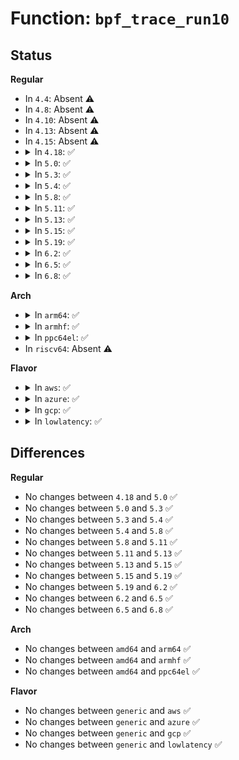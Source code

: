 # Function: <code>bpf_trace_run10</code>

## Status
<b>Regular</b>
<ul>
<li>
In <code>4.4</code>: Absent ⚠️
</li>
<li>
In <code>4.8</code>: Absent ⚠️
</li>
<li>
In <code>4.10</code>: Absent ⚠️
</li>
<li>
In <code>4.13</code>: Absent ⚠️
</li>
<li>
In <code>4.15</code>: Absent ⚠️
</li>
<li>
<details>
<summary>In <code>4.18</code>: ✅</summary>

```c
void bpf_trace_run10(struct bpf_prog *prog, u64 arg0, u64 arg1, u64 arg2, u64 arg3, u64 arg4, u64 arg5, u64 arg6, u64 arg7, u64 arg8, u64 arg9);
```

**Collision:** Unique Global

**Inline:** No

**Transformation:** False

**Instances:**

```
In kernel/trace/bpf_trace.c (ffffffff811a4af0)
Location: kernel/trace/bpf_trace.c:1142
Inline: False
Direct callers:
  - drivers/thermal/power_allocator.c:__bpf_trace_thermal_power_allocator
```
**Symbols:**

```
ffffffff811a4af0-ffffffff811a4b6a: bpf_trace_run10 (STB_GLOBAL)
```
</details>
</li>
<li>
<details>
<summary>In <code>5.0</code>: ✅</summary>

```c
void bpf_trace_run10(struct bpf_prog *prog, u64 arg0, u64 arg1, u64 arg2, u64 arg3, u64 arg4, u64 arg5, u64 arg6, u64 arg7, u64 arg8, u64 arg9);
```

**Collision:** Unique Global

**Inline:** No

**Transformation:** False

**Instances:**

```
In kernel/trace/bpf_trace.c (ffffffff811b2bc0)
Location: kernel/trace/bpf_trace.c:1187
Inline: False
Direct callers:
  - drivers/thermal/power_allocator.c:__bpf_trace_thermal_power_allocator
```
**Symbols:**

```
ffffffff811b2bc0-ffffffff811b2c3a: bpf_trace_run10 (STB_GLOBAL)
```
</details>
</li>
<li>
<details>
<summary>In <code>5.3</code>: ✅</summary>

```c
void bpf_trace_run10(struct bpf_prog *prog, u64 arg0, u64 arg1, u64 arg2, u64 arg3, u64 arg4, u64 arg5, u64 arg6, u64 arg7, u64 arg8, u64 arg9);
```

**Collision:** Unique Global

**Inline:** No

**Transformation:** False

**Instances:**

```
In kernel/trace/bpf_trace.c (ffffffff811c17e0)
Location: kernel/trace/bpf_trace.c:1356
Inline: False
Direct callers:
  - drivers/thermal/power_allocator.c:__bpf_trace_thermal_power_allocator
```
**Symbols:**

```
ffffffff811c17e0-ffffffff811c18aa: bpf_trace_run10 (STB_GLOBAL)
```
</details>
</li>
<li>
<details>
<summary>In <code>5.4</code>: ✅</summary>

```c
void bpf_trace_run10(struct bpf_prog *prog, u64 arg0, u64 arg1, u64 arg2, u64 arg3, u64 arg4, u64 arg5, u64 arg6, u64 arg7, u64 arg8, u64 arg9);
```

**Collision:** Unique Global

**Inline:** No

**Transformation:** False

**Instances:**

```
In kernel/trace/bpf_trace.c (ffffffff811ccf90)
Location: kernel/trace/bpf_trace.c:1380
Inline: False
Direct callers:
  - drivers/thermal/power_allocator.c:__bpf_trace_thermal_power_allocator
```
**Symbols:**

```
ffffffff811ccf90-ffffffff811cd05a: bpf_trace_run10 (STB_GLOBAL)
```
</details>
</li>
<li>
<details>
<summary>In <code>5.8</code>: ✅</summary>

```c
void bpf_trace_run10(struct bpf_prog *prog, u64 arg0, u64 arg1, u64 arg2, u64 arg3, u64 arg4, u64 arg5, u64 arg6, u64 arg7, u64 arg8, u64 arg9);
```

**Collision:** Unique Global

**Inline:** No

**Transformation:** False

**Instances:**

```
In kernel/trace/bpf_trace.c (ffffffff811e8920)
Location: kernel/trace/bpf_trace.c:1874
Inline: False
Direct callers:
  - drivers/thermal/gov_power_allocator.c:__bpf_trace_thermal_power_allocator
```
**Symbols:**

```
ffffffff811e8920-ffffffff811e89ea: bpf_trace_run10 (STB_GLOBAL)
```
</details>
</li>
<li>
<details>
<summary>In <code>5.11</code>: ✅</summary>

```c
void bpf_trace_run10(struct bpf_prog *prog, u64 arg0, u64 arg1, u64 arg2, u64 arg3, u64 arg4, u64 arg5, u64 arg6, u64 arg7, u64 arg8, u64 arg9);
```

**Collision:** Unique Global

**Inline:** No

**Transformation:** False

**Instances:**

```
In kernel/trace/bpf_trace.c (ffffffff811e7eb0)
Location: kernel/trace/bpf_trace.c:2130
Inline: False
Direct callers:
  - drivers/thermal/gov_power_allocator.c:__bpf_trace_thermal_power_allocator
```
**Symbols:**

```
ffffffff811e7eb0-ffffffff811e7f7f: bpf_trace_run10 (STB_GLOBAL)
```
</details>
</li>
<li>
<details>
<summary>In <code>5.13</code>: ✅</summary>

```c
void bpf_trace_run10(struct bpf_prog *prog, u64 arg0, u64 arg1, u64 arg2, u64 arg3, u64 arg4, u64 arg5, u64 arg6, u64 arg7, u64 arg8, u64 arg9);
```

**Collision:** Unique Global

**Inline:** No

**Transformation:** False

**Instances:**

```
In kernel/trace/bpf_trace.c (ffffffff811e8cc0)
Location: kernel/trace/bpf_trace.c:1826
Inline: False
Direct callers:
  - drivers/thermal/gov_power_allocator.c:__bpf_trace_thermal_power_allocator
```
**Symbols:**

```
ffffffff811e8cc0-ffffffff811e8d88: bpf_trace_run10 (STB_GLOBAL)
```
</details>
</li>
<li>
<details>
<summary>In <code>5.15</code>: ✅</summary>

```c
void bpf_trace_run10(struct bpf_prog *prog, u64 arg0, u64 arg1, u64 arg2, u64 arg3, u64 arg4, u64 arg5, u64 arg6, u64 arg7, u64 arg8, u64 arg9);
```

**Collision:** Unique Global

**Inline:** No

**Transformation:** False

**Instances:**

```
In kernel/trace/bpf_trace.c (ffffffff81219930)
Location: kernel/trace/bpf_trace.c:1910
Inline: False
Direct callers:
  - drivers/thermal/gov_power_allocator.c:__bpf_trace_thermal_power_allocator
```
**Symbols:**

```
ffffffff81219930-ffffffff812199f4: bpf_trace_run10 (STB_GLOBAL)
```
</details>
</li>
<li>
<details>
<summary>In <code>5.19</code>: ✅</summary>

```c
void bpf_trace_run10(struct bpf_prog *prog, u64 arg0, u64 arg1, u64 arg2, u64 arg3, u64 arg4, u64 arg5, u64 arg6, u64 arg7, u64 arg8, u64 arg9);
```

**Collision:** Unique Global

**Inline:** No

**Transformation:** False

**Instances:**

```
In kernel/trace/bpf_trace.c (ffffffff812578e0)
Location: kernel/trace/bpf_trace.c:2091
Inline: False
Direct callers:
  - mm/percpu.c:__bpf_trace_percpu_alloc_percpu
  - drivers/thermal/gov_power_allocator.c:__bpf_trace_thermal_power_allocator
  - drivers/cpufreq/amd-pstate-trace.c:__bpf_trace_amd_pstate_perf
```
**Symbols:**

```
ffffffff812578e0-ffffffff812579bd: bpf_trace_run10 (STB_GLOBAL)
```
</details>
</li>
<li>
<details>
<summary>In <code>6.2</code>: ✅</summary>

```c
void bpf_trace_run10(struct bpf_prog *prog, u64 arg0, u64 arg1, u64 arg2, u64 arg3, u64 arg4, u64 arg5, u64 arg6, u64 arg7, u64 arg8, u64 arg9);
```

**Collision:** Unique Global

**Inline:** No

**Transformation:** False

**Instances:**

```
In kernel/trace/bpf_trace.c (ffffffff812a7ac0)
Location: kernel/trace/bpf_trace.c:2314
Inline: False
Direct callers:
  - mm/percpu.c:__bpf_trace_percpu_alloc_percpu
  - drivers/thermal/gov_power_allocator.c:__bpf_trace_thermal_power_allocator
  - drivers/cpufreq/amd-pstate-trace.c:__bpf_trace_amd_pstate_perf
```
**Symbols:**

```
ffffffff812a7ac0-ffffffff812a7bc6: bpf_trace_run10 (STB_GLOBAL)
```
</details>
</li>
<li>
<details>
<summary>In <code>6.5</code>: ✅</summary>

```c
void bpf_trace_run10(struct bpf_prog *prog, u64 arg0, u64 arg1, u64 arg2, u64 arg3, u64 arg4, u64 arg5, u64 arg6, u64 arg7, u64 arg8, u64 arg9);
```

**Collision:** Unique Global

**Inline:** No

**Transformation:** False

**Instances:**

```
In kernel/trace/bpf_trace.c (ffffffff812c9d50)
Location: kernel/trace/bpf_trace.c:2323
Inline: False
Direct callers:
  - mm/percpu.c:__bpf_trace_percpu_alloc_percpu
  - drivers/thermal/gov_power_allocator.c:__bpf_trace_thermal_power_allocator
  - drivers/cpufreq/amd-pstate-trace.c:__bpf_trace_amd_pstate_perf
```
**Symbols:**

```
ffffffff812c9d50-ffffffff812c9e56: bpf_trace_run10 (STB_GLOBAL)
```
</details>
</li>
<li>
<details>
<summary>In <code>6.8</code>: ✅</summary>

```c
void bpf_trace_run10(struct bpf_prog *prog, u64 arg0, u64 arg1, u64 arg2, u64 arg3, u64 arg4, u64 arg5, u64 arg6, u64 arg7, u64 arg8, u64 arg9);
```

**Collision:** Unique Global

**Inline:** No

**Transformation:** False

**Instances:**

```
In kernel/trace/bpf_trace.c (ffffffff812e6ac0)
Location: kernel/trace/bpf_trace.c:2428
Inline: False
Direct callers:
  - mm/percpu.c:__bpf_trace_percpu_alloc_percpu
  - drivers/cpufreq/amd-pstate-trace.c:__bpf_trace_amd_pstate_perf
```
**Symbols:**

```
ffffffff812e6ac0-ffffffff812e6bc6: bpf_trace_run10 (STB_GLOBAL)
```
</details>
</li>
</ul>
<b>Arch</b>
<ul>
<li>
<details>
<summary>In <code>arm64</code>: ✅</summary>

```c
void bpf_trace_run10(struct bpf_prog *prog, u64 arg0, u64 arg1, u64 arg2, u64 arg3, u64 arg4, u64 arg5, u64 arg6, u64 arg7, u64 arg8, u64 arg9);
```

**Collision:** Unique Global

**Inline:** No

**Transformation:** False

**Instances:**

```
In kernel/trace/bpf_trace.c (ffff80001024e3e0)
Location: kernel/trace/bpf_trace.c:1380
Inline: False
Direct callers:
  - drivers/thermal/power_allocator.c:__bpf_trace_thermal_power_allocator
```
**Symbols:**

```
ffff80001024e3e0-ffff80001024e4ac: bpf_trace_run10 (STB_GLOBAL)
```
</details>
</li>
<li>
<details>
<summary>In <code>armhf</code>: ✅</summary>

```c
void bpf_trace_run10(struct bpf_prog *prog, u64 arg0, u64 arg1, u64 arg2, u64 arg3, u64 arg4, u64 arg5, u64 arg6, u64 arg7, u64 arg8, u64 arg9);
```

**Collision:** Unique Global

**Inline:** No

**Transformation:** False

**Instances:**

```
In kernel/trace/bpf_trace.c (c047f69c)
Location: kernel/trace/bpf_trace.c:1380
Inline: False
Direct callers:
  - drivers/thermal/power_allocator.c:__bpf_trace_thermal_power_allocator
```
**Symbols:**

```
c047f69c-c047f7e8: bpf_trace_run10 (STB_GLOBAL)
```
</details>
</li>
<li>
<details>
<summary>In <code>ppc64el</code>: ✅</summary>

```c
void bpf_trace_run10(struct bpf_prog *prog, u64 arg0, u64 arg1, u64 arg2, u64 arg3, u64 arg4, u64 arg5, u64 arg6, u64 arg7, u64 arg8, u64 arg9);
```

**Collision:** Unique Global

**Inline:** No

**Transformation:** False

**Instances:**

```
In kernel/trace/bpf_trace.c (c0000000002e83a0)
Location: kernel/trace/bpf_trace.c:1380
Inline: False
Direct callers:
  - drivers/thermal/power_allocator.c:__bpf_trace_thermal_power_allocator
```
**Symbols:**

```
c0000000002e83a0-c0000000002e84b4: bpf_trace_run10 (STB_GLOBAL)
```
</details>
</li>
<li>
In <code>riscv64</code>: Absent ⚠️
</li>
</ul>
<b>Flavor</b>
<ul>
<li>
<details>
<summary>In <code>aws</code>: ✅</summary>

```c
void bpf_trace_run10(struct bpf_prog *prog, u64 arg0, u64 arg1, u64 arg2, u64 arg3, u64 arg4, u64 arg5, u64 arg6, u64 arg7, u64 arg8, u64 arg9);
```

**Collision:** Unique Global

**Inline:** No

**Transformation:** False

**Instances:**

```
In kernel/trace/bpf_trace.c (ffffffff811c55b0)
Location: kernel/trace/bpf_trace.c:1380
Inline: False
Direct callers:
  - drivers/thermal/power_allocator.c:__bpf_trace_thermal_power_allocator
```
**Symbols:**

```
ffffffff811c55b0-ffffffff811c567a: bpf_trace_run10 (STB_GLOBAL)
```
</details>
</li>
<li>
<details>
<summary>In <code>azure</code>: ✅</summary>

```c
void bpf_trace_run10(struct bpf_prog *prog, u64 arg0, u64 arg1, u64 arg2, u64 arg3, u64 arg4, u64 arg5, u64 arg6, u64 arg7, u64 arg8, u64 arg9);
```

**Collision:** Unique Global

**Inline:** No

**Transformation:** False

**Instances:**

```
In kernel/trace/bpf_trace.c (ffffffff811b8390)
Location: kernel/trace/bpf_trace.c:1380
Inline: False
Direct callers:
  - drivers/thermal/power_allocator.c:__bpf_trace_thermal_power_allocator
```
**Symbols:**

```
ffffffff811b8390-ffffffff811b845a: bpf_trace_run10 (STB_GLOBAL)
```
</details>
</li>
<li>
<details>
<summary>In <code>gcp</code>: ✅</summary>

```c
void bpf_trace_run10(struct bpf_prog *prog, u64 arg0, u64 arg1, u64 arg2, u64 arg3, u64 arg4, u64 arg5, u64 arg6, u64 arg7, u64 arg8, u64 arg9);
```

**Collision:** Unique Global

**Inline:** No

**Transformation:** False

**Instances:**

```
In kernel/trace/bpf_trace.c (ffffffff811c3380)
Location: kernel/trace/bpf_trace.c:1380
Inline: False
Direct callers:
  - drivers/thermal/power_allocator.c:__bpf_trace_thermal_power_allocator
```
**Symbols:**

```
ffffffff811c3380-ffffffff811c344a: bpf_trace_run10 (STB_GLOBAL)
```
</details>
</li>
<li>
<details>
<summary>In <code>lowlatency</code>: ✅</summary>

```c
void bpf_trace_run10(struct bpf_prog *prog, u64 arg0, u64 arg1, u64 arg2, u64 arg3, u64 arg4, u64 arg5, u64 arg6, u64 arg7, u64 arg8, u64 arg9);
```

**Collision:** Unique Global

**Inline:** No

**Transformation:** False

**Instances:**

```
In kernel/trace/bpf_trace.c (ffffffff811d2870)
Location: kernel/trace/bpf_trace.c:1380
Inline: False
Direct callers:
  - drivers/thermal/power_allocator.c:__bpf_trace_thermal_power_allocator
```
**Symbols:**

```
ffffffff811d2870-ffffffff811d295b: bpf_trace_run10 (STB_GLOBAL)
```
</details>
</li>
</ul>

## Differences
<b>Regular</b>
<ul>
<li>
No changes between <code>4.18</code> and <code>5.0</code> ✅
</li>
<li>
No changes between <code>5.0</code> and <code>5.3</code> ✅
</li>
<li>
No changes between <code>5.3</code> and <code>5.4</code> ✅
</li>
<li>
No changes between <code>5.4</code> and <code>5.8</code> ✅
</li>
<li>
No changes between <code>5.8</code> and <code>5.11</code> ✅
</li>
<li>
No changes between <code>5.11</code> and <code>5.13</code> ✅
</li>
<li>
No changes between <code>5.13</code> and <code>5.15</code> ✅
</li>
<li>
No changes between <code>5.15</code> and <code>5.19</code> ✅
</li>
<li>
No changes between <code>5.19</code> and <code>6.2</code> ✅
</li>
<li>
No changes between <code>6.2</code> and <code>6.5</code> ✅
</li>
<li>
No changes between <code>6.5</code> and <code>6.8</code> ✅
</li>
</ul>
<b>Arch</b>
<ul>
<li>
No changes between <code>amd64</code> and <code>arm64</code> ✅
</li>
<li>
No changes between <code>amd64</code> and <code>armhf</code> ✅
</li>
<li>
No changes between <code>amd64</code> and <code>ppc64el</code> ✅
</li>
</ul>
<b>Flavor</b>
<ul>
<li>
No changes between <code>generic</code> and <code>aws</code> ✅
</li>
<li>
No changes between <code>generic</code> and <code>azure</code> ✅
</li>
<li>
No changes between <code>generic</code> and <code>gcp</code> ✅
</li>
<li>
No changes between <code>generic</code> and <code>lowlatency</code> ✅
</li>
</ul>
